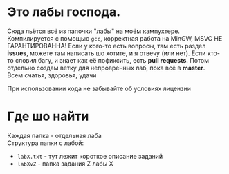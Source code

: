 # Это лабы господа.
Сюда льётся всё из папочки "лабы" на моём кампухтере. Компилируется с помощью `gcc`, корректная работа на MinGW, MSVC НЕ ГАРАНТИРОВАННА! Если у кого-то есть вопросы, там есть раздел **issues**, можете там написать шо хотите, и я отвечу (или нет). Если кто-то словил багу, и знает как её пофиксить, есть **pull requests**. Потом отдельно создам ветку для непровренных лаб, пока всё в **master**.  
Всем счатья, здоровья, удачи

При использовании кода не забывайте об условиях лицензии

# Где шо найти
Каждая папка - отдельная лаба  
Структура папки с лабой:
* `labX.txt` - тут лежит короткое описание заданий
* `labXvZ` - папка задания Z лабы X
